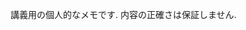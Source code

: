 講義用の個人的なメモです. 内容の正確さは保証しません.

<!--
拡大行列 augmented matrix
吐き出し方(ガウスの消去法)
行階段系、行基本変形
特殊な行列
Vandermonde 行列
-->